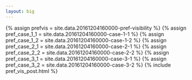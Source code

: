 ```yaml
---
layout: big
---
```

{% assign prefvis = site.data.20161204160000-pref-visibility %}
{% assign pref_case_1_1 = site.data.20161204160000-case-1-1 %}
{% assign pref_case_1_2 = site.data.20161204160000-case-1-2 %}
{% assign pref_case_2_1 = site.data.20161204160000-case-2-1 %}
{% assign pref_case_2_2 = site.data.20161204160000-case-2-2 %}
{% assign pref_case_3_1 = site.data.20161204160000-case-3-1 %}
{% assign pref_case_3_2 = site.data.20161204160000-case-3-2 %}
{% include pref_vis_post.html %}
